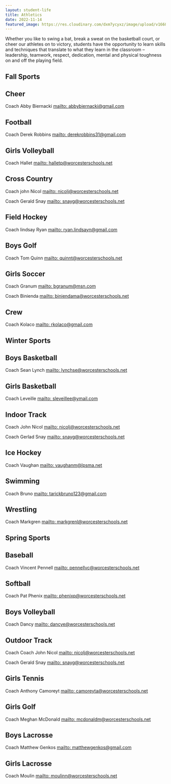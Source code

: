 ```yaml
---
layout: student-life
title: Athletics 
date: 2022-11-14
featured_image: https://res.cloudinary.com/dxm7ycyxz/image/upload/v1668016931/2022/04/riley-mccullough-iezcEpGuYdE-unsplash-1-768x512_pxswv8.jpg
---
```

<style> 
    display: flex;
    justify-content:center;

</style>


Whether you like to swing a bat, break a sweat on the basketball court, or cheer our athletes on to victory, students have the opportunity to learn skills and techniques that translate to what they learn in the classroom – leadership, teamwork, respect, dedication, mental and physical toughness on and off the playing field.

## Fall Sports

<div class ="col-2" markdown="1">

## Cheer 
Coach Abby Biernacki [mailto: abbybiernacki@gmail.com](abbybiernacki@gmail.com)


## Football
Coach Derek Robbins  [mailto: derekrobbins31@gmail.com](derekrobbins31@gmail.com)


## Girls Volleyball
Coach Hallet  [mailto: halletp@worcesterschools.net](halletp@worcesterschools.net)



## Cross Country
Coach john Nicol [mailto:  nicolj@worcesterschools.net](nicolj@worcesterschools.net)

Coach Gerald Snay [mailto: snayg@worcesterschools.net](snayg@worcesterschools.net)


## Field Hockey
Coach lindsay Ryan     [mailto: ryan.lindsayn@gmail.com](ryan.lindsayn@gmail.com)


## Boys Golf
Coach Tom Quinn [mailto: quinnt@worcesterschools.net](quinnt@worcesterschools.net)


## Girls Soccer
Coach Granum   [mailto: bgranum@msn.com](bgranum@msn.com)

Coach Binienda [mailto: biniendama@worcesterschools.net](biniendama@worcesterschools.net)






## Crew
Coach Kolaco   [mailto: rkolaco@gmail.com](rkolaco@gmail.com)


## Winter Sports

## Boys Basketball
Coach Sean Lynch   [mailto: lynchse@worcesterschools.net](lynchse@worcesterschools.net)



## Girls Basketball
Coach Leveille  [mailto: sleveillee@ymail.com](sleveillee@ymail.com)




## Indoor Track
Coach John Nicol  [mailto: nicolj@worcesterschools.net](nicolj@worcesterschools.net)

Coach Gerlad Snay [mailto: snayg@worcesterschools.net](snayg@worcesterschools.net)





## Ice Hockey
Coach Vaughan   [mailto: vaughanm@lpsma.net](vaughanm@lpsma.net)




## Swimming
Coach Bruno  [mailto: tarickbruno123@gmail.com](tarickbruno123@gmail.com)




## Wrestling
Coach Markgren   [mailto: markgrenl@worcesterschools.net](markgrenl@worcesterschools.net)



## Spring Sports



## Baseball
Coach Vincent Pennell   [mailto: pennellvc@worcesterschools.net](pennellvc@worcesterschools.net)


## Softball
Coach  Pat Phenix     [mailto: phenixp@worcesterschools.net](phenixp@worcesterschools.net)



## Boys Volleyball
Coach Dancy   [mailto: dancye@worcesterschools.net](dancye@worcesterschools.net)




## Outdoor Track
Coach Coach John Nicol    [mailto: nicolj@worcesterschools.net](nicolj@worcesterschools.net)
 
Coach Gerald Snay [mailto: snayg@worcesterschools.net](snayg@worcesterschools.net)




## Girls Tennis
Coach Anthony Camoreyt  [mailto: camoreyta@worcesterschools.net](camoreyta@worcesterschools.net)


## Girls Golf
Coach Meghan McDonald   [mailto: mcdonaldm@worcesterschools.net](mcdonaldm@worcesterschools.net)



## Boys Lacrosse
Coach Matthew Genkos  [mailto: matthewgenkos@gmail.com](matthewgenkos@gmail.com)




## Girls Lacrosse
Coach Moulin   [mailto: moulinn@worcesterschools.net](moulinn@worcesterschools.net)
